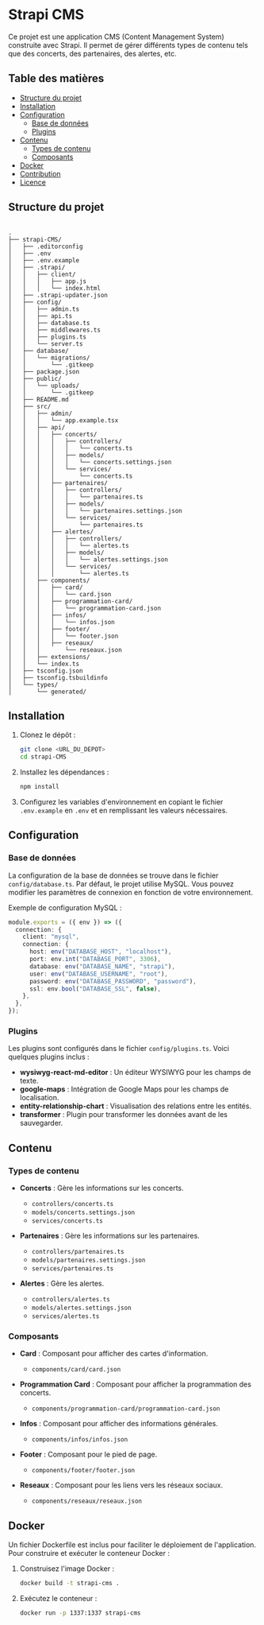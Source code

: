 # Strapi CMS

Ce projet est une application CMS (Content Management System) construite avec Strapi. Il permet de gérer différents types de contenu tels que des concerts, des partenaires, des alertes, etc.

## Table des matières

- [Structure du projet](#structure-du-projet)
- [Installation](#installation)
- [Configuration](#configuration)
  - [Base de données](#base-de-données)
  - [Plugins](#plugins)
- [Contenu](#contenu)
  - [Types de contenu](#types-de-contenu)
  - [Composants](#composants)
- [Docker](#docker)
- [Contribution](#contribution)
- [Licence](#licence)

## Structure du projet

```

.
├── strapi-CMS/
│   ├── .editorconfig
│   ├── .env
│   ├── .env.example
│   ├── .strapi/
│   │   ├── client/
│   │   │   ├── app.js
│   │   │   └── index.html
│   ├── .strapi-updater.json
│   ├── config/
│   │   ├── admin.ts
│   │   ├── api.ts
│   │   ├── database.ts
│   │   ├── middlewares.ts
│   │   ├── plugins.ts
│   │   └── server.ts
│   ├── database/
│   │   └── migrations/
│   │       └── .gitkeep
│   ├── package.json
│   ├── public/
│   │   └── uploads/
│   │       └── .gitkeep
│   ├── README.md
│   ├── src/
│   │   ├── admin/
│   │   │   └── app.example.tsx
│   │   ├── api/
│   │   │   ├── concerts/
│   │   │   │   ├── controllers/
│   │   │   │   │   └── concerts.ts
│   │   │   │   ├── models/
│   │   │   │   │   └── concerts.settings.json
│   │   │   │   └── services/
│   │   │   │       └── concerts.ts
│   │   │   ├── partenaires/
│   │   │   │   ├── controllers/
│   │   │   │   │   └── partenaires.ts
│   │   │   │   ├── models/
│   │   │   │   │   └── partenaires.settings.json
│   │   │   │   └── services/
│   │   │   │       └── partenaires.ts
│   │   │   ├── alertes/
│   │   │   │   ├── controllers/
│   │   │   │   │   └── alertes.ts
│   │   │   │   ├── models/
│   │   │   │   │   └── alertes.settings.json
│   │   │   │   └── services/
│   │   │   │       └── alertes.ts
│   │   ├── components/
│   │   │   ├── card/
│   │   │   │   └── card.json
│   │   │   ├── programmation-card/
│   │   │   │   └── programmation-card.json
│   │   │   ├── infos/
│   │   │   │   └── infos.json
│   │   │   ├── footer/
│   │   │   │   └── footer.json
│   │   │   ├── reseaux/
│   │   │       └── reseaux.json
│   │   ├── extensions/
│   │   └── index.ts
│   ├── tsconfig.json
│   ├── tsconfig.tsbuildinfo
│   └── types/
│       └── generated/

```

## Installation

1. Clonez le dépôt :

   ```sh
   git clone <URL_DU_DEPOT>
   cd strapi-CMS
   ```

2. Installez les dépendances :

   ```sh
   npm install
   ```

3. Configurez les variables d'environnement en copiant le fichier `.env.example` en `.env` et en remplissant les valeurs nécessaires.

## Configuration

### Base de données

La configuration de la base de données se trouve dans le fichier `config/database.ts`. Par défaut, le projet utilise MySQL. Vous pouvez modifier les paramètres de connexion en fonction de votre environnement.

Exemple de configuration MySQL :

```typescript
module.exports = ({ env }) => ({
  connection: {
    client: "mysql",
    connection: {
      host: env("DATABASE_HOST", "localhost"),
      port: env.int("DATABASE_PORT", 3306),
      database: env("DATABASE_NAME", "strapi"),
      user: env("DATABASE_USERNAME", "root"),
      password: env("DATABASE_PASSWORD", "password"),
      ssl: env.bool("DATABASE_SSL", false),
    },
  },
});
```

### Plugins

Les plugins sont configurés dans le fichier `config/plugins.ts`. Voici quelques plugins inclus :

- **wysiwyg-react-md-editor** : Un éditeur WYSIWYG pour les champs de texte.
- **google-maps** : Intégration de Google Maps pour les champs de localisation.
- **entity-relationship-chart** : Visualisation des relations entre les entités.
- **transformer** : Plugin pour transformer les données avant de les sauvegarder.

## Contenu

### Types de contenu

- **Concerts** : Gère les informations sur les concerts.

  - `controllers/concerts.ts`
  - `models/concerts.settings.json`
  - `services/concerts.ts`

- **Partenaires** : Gère les informations sur les partenaires.

  - `controllers/partenaires.ts`
  - `models/partenaires.settings.json`
  - `services/partenaires.ts`

- **Alertes** : Gère les alertes.
  - `controllers/alertes.ts`
  - `models/alertes.settings.json`
  - `services/alertes.ts`

### Composants

- **Card** : Composant pour afficher des cartes d'information.

  - `components/card/card.json`

- **Programmation Card** : Composant pour afficher la programmation des concerts.

  - `components/programmation-card/programmation-card.json`

- **Infos** : Composant pour afficher des informations générales.

  - `components/infos/infos.json`

- **Footer** : Composant pour le pied de page.

  - `components/footer/footer.json`

- **Reseaux** : Composant pour les liens vers les réseaux sociaux.
  - `components/reseaux/reseaux.json`

## Docker

Un fichier Dockerfile est inclus pour faciliter le déploiement de l'application. Pour construire et exécuter le conteneur Docker :

1. Construisez l'image Docker :

   ```sh
   docker build -t strapi-cms .
   ```

2. Exécutez le conteneur :
   ```sh
   docker run -p 1337:1337 strapi-cms
   ```
